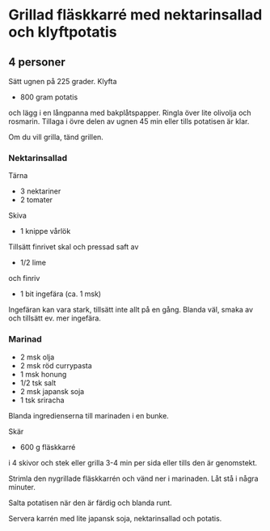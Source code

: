 # Grillad fläskkarré med nektarinsallad och klyftpotatis
## 4 personer

Sätt ugnen på 225 grader. Klyfta

* 800 gram potatis

och lägg i en långpanna med bakplåtspapper. Ringla över lite olivolja och rosmarin. Tillaga i övre delen av ugnen 45 min eller tills potatisen är klar.

Om du vill grilla, tänd grillen.

### Nektarinsallad
Tärna

* 3 nektariner
* 2 tomater

Skiva

* 1 knippe vårlök

Tillsätt finrivet skal och pressad saft av

* 1/2 lime

och finriv

* 1 bit ingefära (ca. 1 msk)

Ingefäran kan vara stark, tillsätt inte allt på en gång. Blanda väl, smaka av och tillsätt ev. mer ingefära.

### Marinad
* 2 msk olja
* 2 msk röd currypasta
* 1 msk honung
* 1/2 tsk salt
* 2 msk japansk soja
* 1 tsk sriracha

Blanda ingredienserna till marinaden i en bunke.

Skär

* 600 g fläskkarré

i 4 skivor och stek eller grilla 3-4 min per sida eller tills den är genomstekt.
 
Strimla den nygrillade fläskkarrén och vänd ner i marinaden. Låt stå i några minuter.

Salta potatisen när den är färdig och blanda runt.

Servera karrén med lite japansk soja, nektarinsallad och potatis.
